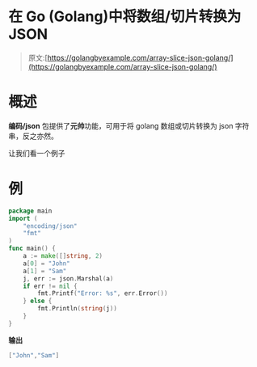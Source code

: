 # 在 Go (Golang)中将数组/切片转换为 JSON

> 原文:[https://golangbyexample.com/array-slice-json-golang/](https://golangbyexample.com/array-slice-json-golang/)

# **概述**

**编码/json** 包提供了**元帅**功能，可用于将 golang 数组或切片转换为 json 字符串，反之亦然。

让我们看一个例子

# **例**

```go
package main
import (
    "encoding/json"
    "fmt"
)
func main() {
    a := make([]string, 2)
    a[0] = "John"
    a[1] = "Sam"
    j, err := json.Marshal(a)
    if err != nil {
        fmt.Printf("Error: %s", err.Error())
    } else {
        fmt.Println(string(j))
    }
}
```

**输出**

```go
["John","Sam"]
```